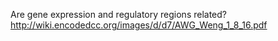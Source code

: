 Are gene expression and regulatory regions related?
http://wiki.encodedcc.org/images/d/d7/AWG_Weng_1_8_16.pdf

